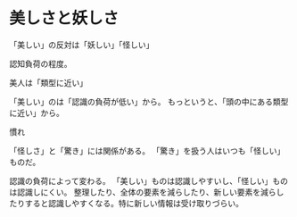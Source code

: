 # 美しさと妖しさ

「美しい」の反対は「妖しい」「怪しい」

認知負荷の程度。

美人は「類型に近い」

「美しい」のは「認識の負荷が低い」から。
もっというと、「頭の中にある類型に近い」から。

慣れ

「怪しさ」と「驚き」には関係がある。
「驚き」を扱う人はいつも「怪しい」ものだ。

認識の負荷によって変わる。
「美しい」ものは認識しやすいし、「怪しい」ものは認識しにくい。
整理したり、全体の要素を減らしたり、新しい要素を減らしたりすると認識しやすくなる。特に新しい情報は受け取りづらい。
